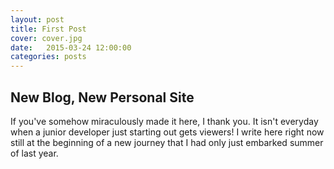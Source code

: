 ```yaml
---
layout: post
title: First Post
cover: cover.jpg
date:   2015-03-24 12:00:00
categories: posts
---
```


## New Blog, New Personal Site

If you've somehow miraculously made it here, I thank you. It isn't everyday when a junior developer just starting out gets viewers! I write here right now still at the beginning of a new journey that I had only just embarked summer of last year.


